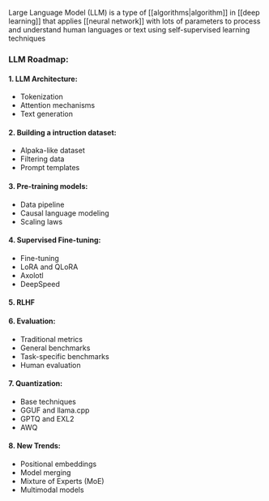 Large Language Model (LLM) is a type of [[algorithms|algorithm]] in [[deep learning]] that applies [[neural network]] with lots of parameters to process and understand human languages or text using self-supervised learning techniques

### LLM Roadmap:

#### 1. LLM Architecture:

- Tokenization
- Attention mechanisms
- Text generation
#### 2. Building a intruction dataset:

- Alpaka-like dataset
- Filtering data
- Prompt templates
#### 3. Pre-training models:

- Data pipeline
- Causal language modeling
- Scaling laws
#### 4. Supervised Fine-tuning:

* Fine-tuning
* LoRA and QLoRA
* Axolotl
* DeepSpeed

#### 5. RLHF
#### 6. Evaluation:

- Traditional metrics
- General benchmarks
- Task-specific benchmarks
- Human evaluation

#### 7. Quantization:

* Base techniques
* GGUF and llama.cpp
* GPTQ and EXL2
* AWQ

#### 8. New Trends:

* Positional embeddings
* Model merging
* Mixture of Experts (MoE)
* Multimodal models